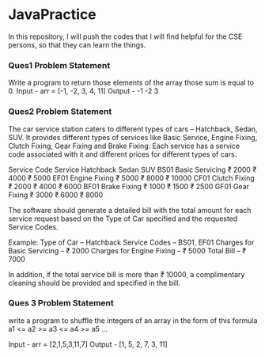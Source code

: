 # JavaPractice

In this repository, I will push the codes that I will find helpful for the CSE persons, so that they can learn the things.

### Ques1 Problem Statement
Write a program to return those elements of the array those sum is equal to 0.
Input - arr = [-1, -2, 3, 4, 11]
Output - -1 -2 3

### Ques2 Problem Statement
The car service station caters to different types of cars – Hatchback, Sedan, SUV.
It provides different types of services like Basic Service, Engine Fixing, Clutch Fixing, Gear Fixing and Brake Fixing.
Each service has a service code associated with it and different prices for different types of cars.
 
 Service Code     Service         Hatchback  Sedan   SUV
 BS01             Basic Servicing ₹ 2000     ₹ 4000  ₹ 5000
 EF01             Engine Fixing   ₹ 5000     ₹ 8000  ₹ 10000
 CF01             Clutch Fixing   ₹ 2000     ₹ 4000  ₹ 6000
 BF01             Brake Fixing    ₹ 1000     ₹ 1500  ₹ 2500
 GF01             Gear Fixing     ₹ 3000     ₹ 6000  ₹ 8000

 The software should generate a detailed bill with the total amount for each service request based on the Type of
 Car specified and the requested Service Codes.
 
 Example:
 Type of Car – Hatchback
 Service Codes – BS01, EF01
 Charges for Basic Servicing – ₹ 2000
 Charges for Engine Fixing – ₹ 5000
 Total Bill – ₹ 7000
 
 In addition, if the total service bill is more than ₹ 10000, a complimentary cleaning should be provided and specified in the bill.
 
 ### Ques 3 Problem Statement
 
 write a program to shuffle the integers of an array in the form of this formula
    a1 <= a2 >= a3 <= a4 >= a5 ...

Input - arr = [2,1,5,3,11,7]
Output - [1, 5, 2, 7, 3, 11]
